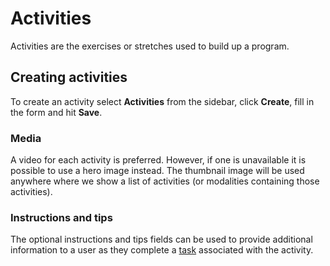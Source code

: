 # Activities

Activities are the exercises or stretches used to build up a program.

## Creating activities

To create an activity select **Activities** from the sidebar, click **Create**,
fill in the form and hit **Save**.

### Media

A video for each activity is preferred. However, if one is unavailable it is
possible to use a hero image instead. The thumbnail image will be used anywhere
where we show a list of activities (or modalities containing those activities).

### Instructions and tips

The optional instructions and tips fields can be used to provide additional
information to a user as they complete a [task](./tasks.md) associated with the
activity.
